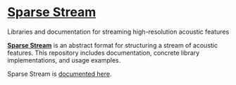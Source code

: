 # [**Sparse Stream**](https://github.com/20-Octaves/sparse-stream)
Libraries and documentation for streaming high-resolution acoustic features

[**Sparse Stream**](https://github.com/20-Octaves/sparse-stream) is an abstract format for structuring a stream of acoustic features.
This repository includes documentation, concrete library implementations, and usage examples.

Sparse Stream is [documented here](doc/sparse-stream.md).
